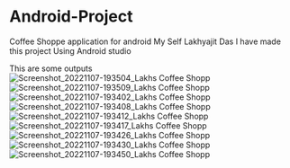 # Android-Project
Coffee Shoppe application for android
My Self Lakhyajit Das
I have made this project Using Android studio

This are some outputs 
![Screenshot_20221107-193504_Lakhs Coffee Shopp](https://user-images.githubusercontent.com/117656351/200331707-6f3c6036-011e-4ff7-93f2-987a6947f48b.jpg)
![Screenshot_20221107-193509_Lakhs Coffee Shopp](https://user-images.githubusercontent.com/117656351/200332045-0e059955-21a7-42f1-a4c7-72064678cde4.jpg)
![Screenshot_20221107-193402_Lakhs Coffee Shopp](https://user-images.githubusercontent.com/117656351/200332113-aabc9d4d-67d9-4832-943f-18dc9bfadcf6.jpg)
![Screenshot_20221107-193408_Lakhs Coffee Shopp](https://user-images.githubusercontent.com/117656351/200332168-9ed5989a-abad-49fa-935b-d463749d6c9e.jpg)
![Screenshot_20221107-193412_Lakhs Coffee Shopp](https://user-images.githubusercontent.com/117656351/200332228-5a15ea43-510c-4d03-8375-d76b112d6744.jpg)
![Screenshot_20221107-193417_Lakhs Coffee Shopp](https://user-images.githubusercontent.com/117656351/200332250-470d00aa-5b4a-40fb-b226-0f008c93b042.jpg)
![Screenshot_20221107-193426_Lakhs Coffee Shopp](https://user-images.githubusercontent.com/117656351/200332273-c06b3553-78f8-423f-ad76-c658066937f4.jpg)
![Screenshot_20221107-193430_Lakhs Coffee Shopp](https://user-images.githubusercontent.com/117656351/200332300-d3187139-a72b-41c1-ac10-7d530807e865.jpg)
![Screenshot_20221107-193450_Lakhs Coffee Shopp](https://user-images.githubusercontent.com/117656351/200332326-1f80b717-2777-4e1d-853a-232664c09838.jpg)
